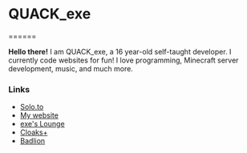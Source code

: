 # QUACK_exe
======

**Hello there!** I am QUACK_exe, a 16 year-old self-taught developer. I currently code websites for fun!
I love programming, Minecraft server development, music, and much more.

### Links

  * [Solo.to](https://solo.to/quack/)
  * [My website](https://quack.codes/)
  * [exe's Lounge](https://exelounge.net)
  * [Cloaks+](https://cloaks.plus/)
  * [Badlion](https://badlion.net/)
